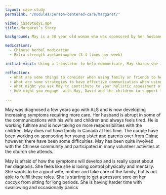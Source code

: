 ```yaml
--- 
layout: case-study
permalink: "/modules/person-centered-care/margaret/"

video: CaseStudy1.mp4
title: Margaret’s Story

background: May is a 38 year old woman who was sponsored by her husband from China about 12 years ago and soon got married and had children. They have 3 children Kevin (11 years old),Dianne (9 years old) and Bobby (4 years old); who attend private school. She speaks Mandarin and her verbal and written English is limited. Her husband David is a COO at a computer software engineering company and speaks and writes English fluently.  

medications:
  - Chinese herbal medication
  - Extra strength acetaminophen (3-4 times per week)

initial-visit: Using a translator to help communicate, May shares she is experiencing increased fatigue, pain and decreased appetite. May is staying in bed for longer periods during the day. You notice her grimace when she turns in bed and she winces as she sits up. May states that up until a month ago she had been feeling very well. Her mood is low and she is crying at times throughout the day. She became tearful when speaking about David’s love and the responsibilities that he has taken over from her. She is not able to actively participate in her faith community. She no longer feels she is able to be the mother to her children that she wants to be.

reflection:
  - What are some things to consider when using family or friends to help translate?
  - What are some strategies to have effective communication when using a translation services?
  - What might you ask May to contribute to your holistic assessment of her health and situation? 
  - How might you engage  with May, David and the children to support the care needs they identify?
 
---
```

May was diagnosed a few years ago with ALS and is now
developing increasing symptoms requiring more care. Her
husband is abrupt in some of the communications with
his wife and children and always feels tired. He is working
fulltime and is now taking on more responsibilities with
the children. May does not have family in Canada at this
time. The couple have been working on sponsoring her
young sister and parents over from China; however, there
have been some difficulties. May has been quite involved
with the Chinese community and participated in many 
volunteer activities at the church she attends.

May is afraid of how the symptoms will develop and is
really upset about her diagnosis. She feels like she is
losing control physically and mentally. She wants to be a
good wife, mother and take care of the family, but is not
able to fulfill these roles. She is starting to get a pressure
sore on her coccyx from sitting for long periods. She is
having harder time with swallowing and occasionally panics 